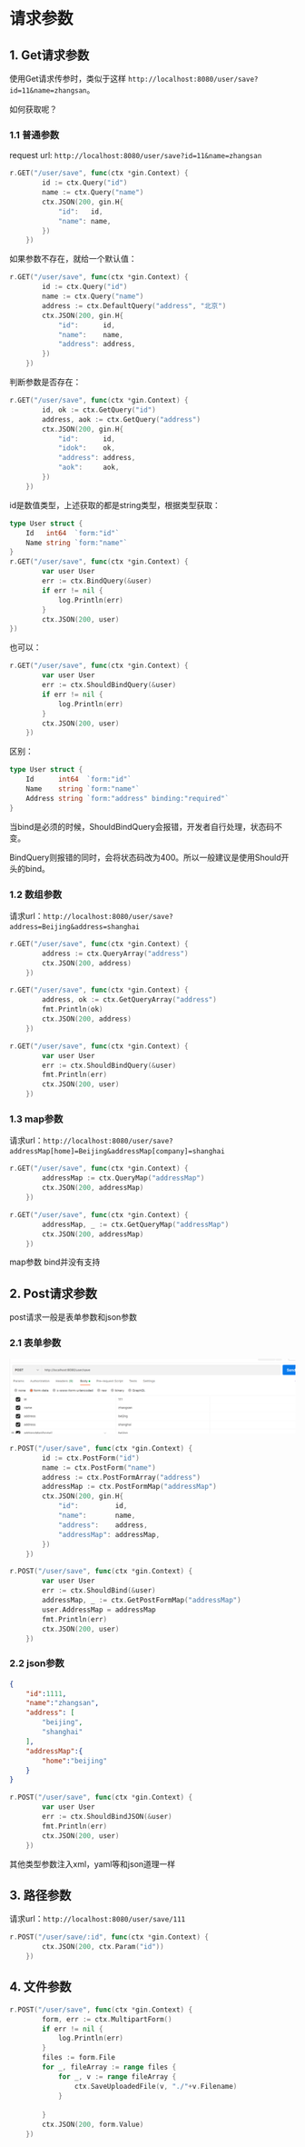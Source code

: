 # 请求参数

## 1. Get请求参数

使用Get请求传参时，类似于这样 `http://localhost:8080/user/save?id=11&name=zhangsan`。

如何获取呢？

### 1.1 普通参数

request url: `http://localhost:8080/user/save?id=11&name=zhangsan`

~~~go
r.GET("/user/save", func(ctx *gin.Context) {
		id := ctx.Query("id")
		name := ctx.Query("name")
		ctx.JSON(200, gin.H{
			"id":   id,
			"name": name,
		})
	})
~~~

如果参数不存在，就给一个默认值：

~~~go
r.GET("/user/save", func(ctx *gin.Context) {
		id := ctx.Query("id")
		name := ctx.Query("name")
		address := ctx.DefaultQuery("address", "北京")
		ctx.JSON(200, gin.H{
			"id":      id,
			"name":    name,
			"address": address,
		})
	})
~~~

判断参数是否存在：

~~~go
r.GET("/user/save", func(ctx *gin.Context) {
		id, ok := ctx.GetQuery("id")
		address, aok := ctx.GetQuery("address")
		ctx.JSON(200, gin.H{
			"id":      id,
			"idok":    ok,
			"address": address,
			"aok":     aok,
		})
	})
~~~

id是数值类型，上述获取的都是string类型，根据类型获取：

~~~go
type User struct {
	Id   int64  `form:"id"`
	Name string `form:"name"`
}
r.GET("/user/save", func(ctx *gin.Context) {
		var user User
		err := ctx.BindQuery(&user)
		if err != nil {
			log.Println(err)
		}
		ctx.JSON(200, user)
})
~~~

也可以：

~~~go
r.GET("/user/save", func(ctx *gin.Context) {
		var user User
		err := ctx.ShouldBindQuery(&user)
		if err != nil {
			log.Println(err)
		}
		ctx.JSON(200, user)
	})
~~~

区别：

~~~go
type User struct {
	Id      int64  `form:"id"`
	Name    string `form:"name"`
	Address string `form:"address" binding:"required"`
}
~~~

当bind是必须的时候，ShouldBindQuery会报错，开发者自行处理，状态码不变。

BindQuery则报错的同时，会将状态码改为400。所以一般建议是使用Should开头的bind。

### 1.2 数组参数

请求url：`http://localhost:8080/user/save?address=Beijing&address=shanghai`



~~~go
r.GET("/user/save", func(ctx *gin.Context) {
		address := ctx.QueryArray("address")
		ctx.JSON(200, address)
	})
~~~

~~~go
r.GET("/user/save", func(ctx *gin.Context) {
		address, ok := ctx.GetQueryArray("address")
		fmt.Println(ok)
		ctx.JSON(200, address)
	})
~~~

~~~go
r.GET("/user/save", func(ctx *gin.Context) {
		var user User
		err := ctx.ShouldBindQuery(&user)
		fmt.Println(err)
		ctx.JSON(200, user)
	})
~~~

### 1.3 map参数

请求url：`http://localhost:8080/user/save?addressMap[home]=Beijing&addressMap[company]=shanghai`

~~~go
r.GET("/user/save", func(ctx *gin.Context) {
		addressMap := ctx.QueryMap("addressMap")
		ctx.JSON(200, addressMap)
	})
~~~

~~~go
r.GET("/user/save", func(ctx *gin.Context) {
		addressMap, _ := ctx.GetQueryMap("addressMap")
		ctx.JSON(200, addressMap)
	})
~~~

map参数 bind并没有支持

## 2. Post请求参数

post请求一般是表单参数和json参数

### 2.1 表单参数

![image-20221121163103752](img/image-20221121163103752.png)

~~~go
r.POST("/user/save", func(ctx *gin.Context) {
		id := ctx.PostForm("id")
		name := ctx.PostForm("name")
		address := ctx.PostFormArray("address")
		addressMap := ctx.PostFormMap("addressMap")
		ctx.JSON(200, gin.H{
			"id":         id,
			"name":       name,
			"address":    address,
			"addressMap": addressMap,
		})
	})
~~~

~~~go
r.POST("/user/save", func(ctx *gin.Context) {
		var user User
		err := ctx.ShouldBind(&user)
		addressMap, _ := ctx.GetPostFormMap("addressMap")
		user.AddressMap = addressMap
		fmt.Println(err)
		ctx.JSON(200, user)
	})
~~~

### 2.2 json参数

~~~json
{
    "id":1111,
    "name":"zhangsan",
    "address": [
        "beijing",
        "shanghai"
    ],
    "addressMap":{
        "home":"beijing"
    }
}
~~~



~~~go
r.POST("/user/save", func(ctx *gin.Context) {
		var user User
		err := ctx.ShouldBindJSON(&user)
		fmt.Println(err)
		ctx.JSON(200, user)
	})
~~~

其他类型参数注入xml，yaml等和json道理一样

## 3. 路径参数

请求url：`http://localhost:8080/user/save/111`

~~~go
r.POST("/user/save/:id", func(ctx *gin.Context) {
		ctx.JSON(200, ctx.Param("id"))
	})
~~~

## 4. 文件参数

~~~go
r.POST("/user/save", func(ctx *gin.Context) {
		form, err := ctx.MultipartForm()
		if err != nil {
			log.Println(err)
		}
		files := form.File
		for _, fileArray := range files {
			for _, v := range fileArray {
				ctx.SaveUploadedFile(v, "./"+v.Filename)
			}

		}
		ctx.JSON(200, form.Value)
	})
~~~

